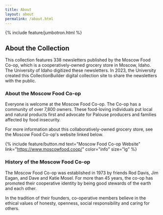 ```yaml
---
title: About
layout: about
permalink: /about.html
---
```

{% include feature/jumbotron.html %} 

## About the Collection

This collection features 338 newsletters published by the Moscow Food Co-op, which is a cooperatively-owned grocery store in Moscow, Idaho. The University of Idaho digitized these newsletters. In 2023, the University created this CollectionBuilder digital collection site to share the newsletters with the public. 

### About the Moscow Food Co-op

Everyone is welcome at the Moscow Food Co-op. The Co-op has a community of over 7,800 owners. These food-loving individuals put local and natural products first and advocate for Palouse producers and families affected by food insecurity. 

For more information about this collaboratively-owned grocery store, see the Moscow Food Co-op's website linked below. 

{% include feature/button.md text="Moscow Food Co-op Website" link="https://www.moscowfood.coop/" color="info" size="lg" %}

### History of the Moscow Food Co-op

The Moscow Food Co-op was established in 1973 by friends Rod Davis, Jim Eagan, and Dave and Katie Mosel. For more than 45 years, the co-op has promoted their cooperative identity by being good stewards of the earth and each other. 

In the tradition of their founders, co-operative members believe in the ethical values of honesty, openness, social responsibility and caring for others.

<div class="clearfix"></div>

